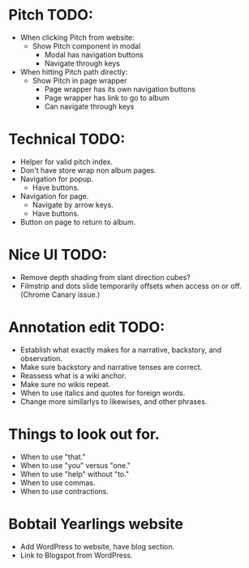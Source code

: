 # Pitch TODO:
* When clicking Pitch from website:
    * Show Pitch component in modal
        * Modal has navigation buttons
        * Navigate through keys
* When hitting Pitch path directly:
    * Show Pitch in page wrapper
        * Page wrapper has its own navigation buttons
        * Page wrapper has link to go to album
        * Can navigate through keys

# Technical TODO:
* Helper for valid pitch index.
* Don't have store wrap non album pages.
* Navigation for popup.
    * Have buttons.
* Navigation for page.
    * Navigate by arrow keys.
    * Have buttons.
* Button on page to return to album.

# Nice UI TODO:
* Remove depth shading from slant direction cubes?
* Filmstrip and dots slide temporarily offsets when access on or off. (Chrome Canary issue.)

# Annotation edit TODO:
* Establish what exactly makes for a narrative, backstory, and observation.
* Make sure backstory and narrative tenses are correct.
* Reassess what is a wiki anchor.
* Make sure no wikis repeat.
* When to use italics and quotes for foreign words.
* Change more similarlys to likewises, and other phrases.

# Things to look out for.
* When to use "that."
* When to use "you" versus "one."
* When to use "help" without "to."
* When to use commas.
* When to use contractions.

# Bobtail Yearlings website
* Add WordPress to website, have blog section.
* Link to Blogspot from WordPress.
